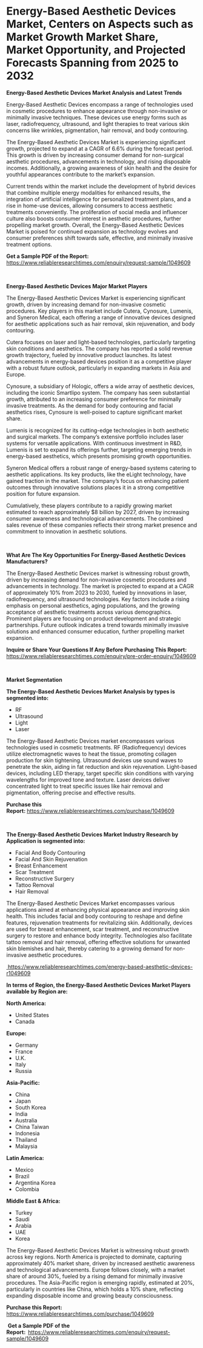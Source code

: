 <p><h1>Energy-Based Aesthetic Devices Market, Centers on Aspects such as Market Growth Market Share, Market Opportunity, and Projected Forecasts Spanning from 2025 to 2032</h1></p><p><strong>Energy-Based Aesthetic Devices Market Analysis and Latest Trends</strong></p>
<p><p>Energy-Based Aesthetic Devices encompass a range of technologies used in cosmetic procedures to enhance appearance through non-invasive or minimally invasive techniques. These devices use energy forms such as laser, radiofrequency, ultrasound, and light therapies to treat various skin concerns like wrinkles, pigmentation, hair removal, and body contouring. </p><p>The Energy-Based Aesthetic Devices Market is experiencing significant growth, projected to expand at a CAGR of 6.6% during the forecast period. This growth is driven by increasing consumer demand for non-surgical aesthetic procedures, advancements in technology, and rising disposable incomes. Additionally, a growing awareness of skin health and the desire for youthful appearances contribute to the market’s expansion.</p><p>Current trends within the market include the development of hybrid devices that combine multiple energy modalities for enhanced results, the integration of artificial intelligence for personalized treatment plans, and a rise in home-use devices, allowing consumers to access aesthetic treatments conveniently. The proliferation of social media and influencer culture also boosts consumer interest in aesthetic procedures, further propelling market growth. Overall, the Energy-Based Aesthetic Devices Market is poised for continued expansion as technology evolves and consumer preferences shift towards safe, effective, and minimally invasive treatment options.</p></p>
<p><strong>Get a Sample PDF of the Report:&nbsp;</strong> <a href="https://www.reliableresearchtimes.com/enquiry/request-sample/1049609?utm_campaign=3273&utm_medium=2&utm_source=Github&utm_content=ia&utm_term=19042025&utm_id=energy-based-aesthetic-devices">https://www.reliableresearchtimes.com/enquiry/request-sample/1049609</a></p>
<p>&nbsp;</p>
<p><strong>Energy-Based Aesthetic Devices Major Market Players</strong></p>
<p><p>The Energy-Based Aesthetic Devices Market is experiencing significant growth, driven by increasing demand for non-invasive cosmetic procedures. Key players in this market include Cutera, Cynosure, Lumenis, and Syneron Medical, each offering a range of innovative devices designed for aesthetic applications such as hair removal, skin rejuvenation, and body contouring.</p><p>Cutera focuses on laser and light-based technologies, particularly targeting skin conditions and aesthetics. The company has reported a solid revenue growth trajectory, fueled by innovative product launches. Its latest advancements in energy-based devices position it as a competitive player with a robust future outlook, particularly in expanding markets in Asia and Europe.</p><p>Cynosure, a subsidiary of Hologic, offers a wide array of aesthetic devices, including the iconic Smartlipo system. The company has seen substantial growth, attributed to an increasing consumer preference for minimally invasive treatments. As the demand for body contouring and facial aesthetics rises, Cynosure is well-poised to capture significant market share.</p><p>Lumenis is recognized for its cutting-edge technologies in both aesthetic and surgical markets. The company’s extensive portfolio includes laser systems for versatile applications. With continuous investment in R&D, Lumenis is set to expand its offerings further, targeting emerging trends in energy-based aesthetics, which presents promising growth opportunities.</p><p>Syneron Medical offers a robust range of energy-based systems catering to aesthetic applications. Its key products, like the eLight technology, have gained traction in the market. The company’s focus on enhancing patient outcomes through innovative solutions places it in a strong competitive position for future expansion.</p><p>Cumulatively, these players contribute to a rapidly growing market estimated to reach approximately $8 billion by 2027, driven by increasing consumer awareness and technological advancements. The combined sales revenue of these companies reflects their strong market presence and commitment to innovation in aesthetic solutions.</p></p>
<p>&nbsp;</p>
<p><strong>What Are The Key Opportunities For Energy-Based Aesthetic Devices Manufacturers?</strong></p>
<p><p>The Energy-Based Aesthetic Devices market is witnessing robust growth, driven by increasing demand for non-invasive cosmetic procedures and advancements in technology. The market is projected to expand at a CAGR of approximately 10% from 2023 to 2030, fueled by innovations in laser, radiofrequency, and ultrasound technologies. Key factors include a rising emphasis on personal aesthetics, aging populations, and the growing acceptance of aesthetic treatments across various demographics. Prominent players are focusing on product development and strategic partnerships. Future outlook indicates a trend towards minimally invasive solutions and enhanced consumer education, further propelling market expansion.</p></p>
<p><strong>Inquire or Share Your Questions If Any Before Purchasing This Report:</strong> <a href="https://www.reliableresearchtimes.com/enquiry/pre-order-enquiry/1049609?utm_campaign=3273&utm_medium=2&utm_source=Github&utm_content=ia&utm_term=19042025&utm_id=energy-based-aesthetic-devices">https://www.reliableresearchtimes.com/enquiry/pre-order-enquiry/1049609</a></p>
<p>&nbsp;</p>
<p><strong>Market Segmentation</strong></p>
<p><strong>The Energy-Based Aesthetic Devices Market Analysis by types is segmented into:</strong></p>
<p><ul><li>RF</li><li>Ultrasound</li><li>Light</li><li>Laser</li></ul></p>
<p><p>The Energy-Based Aesthetic Devices market encompasses various technologies used in cosmetic treatments. RF (Radiofrequency) devices utilize electromagnetic waves to heat the tissue, promoting collagen production for skin tightening. Ultrasound devices use sound waves to penetrate the skin, aiding in fat reduction and skin rejuvenation. Light-based devices, including LED therapy, target specific skin conditions with varying wavelengths for improved tone and texture. Laser devices deliver concentrated light to treat specific issues like hair removal and pigmentation, offering precise and effective results.</p></p>
<p><strong>Purchase this Report:&nbsp;</strong><a href="https://www.reliableresearchtimes.com/purchase/1049609?utm_campaign=3273&utm_medium=2&utm_source=Github&utm_content=ia&utm_term=19042025&utm_id=energy-based-aesthetic-devices">https://www.reliableresearchtimes.com/purchase/1049609</a></p>
<p>&nbsp;</p>
<p><strong>The Energy-Based Aesthetic Devices Market Industry Research by Application is segmented into:</strong></p>
<p><ul><li>Facial And Body Contouring</li><li>Facial And Skin Rejuvenation</li><li>Breast Enhancement</li><li>Scar Treatment</li><li>Reconstructive Surgery</li><li>Tattoo Removal</li><li>Hair Removal</li></ul></p>
<p><p>The Energy-Based Aesthetic Devices Market encompasses various applications aimed at enhancing physical appearance and improving skin health. This includes facial and body contouring to reshape and define features, rejuvenation treatments for revitalizing skin. Additionally, devices are used for breast enhancement, scar treatment, and reconstructive surgery to restore and enhance body integrity. Technologies also facilitate tattoo removal and hair removal, offering effective solutions for unwanted skin blemishes and hair, thereby catering to a growing demand for non-invasive aesthetic procedures.</p></p>
<p><a href="https://www.reliableresearchtimes.com/energy-based-aesthetic-devices-r1049609?utm_campaign=3273&utm_medium=2&utm_source=Github&utm_content=ia&utm_term=19042025&utm_id=energy-based-aesthetic-devices">&nbsp;https://www.reliableresearchtimes.com/energy-based-aesthetic-devices-r1049609</a></p>
<p><strong>In terms of Region, the Energy-Based Aesthetic Devices Market Players available by Region are:</strong></p>
<p>
    <p> <strong> North America: </strong>
        <ul>
            <li>United States</li>
            <li>Canada</li>
        </ul>
        </p> 
    <p> <strong> Europe: </strong>
        <ul>
            <li>Germany</li>
            <li>France</li>
            <li>U.K.</li>
            <li>Italy</li>
            <li>Russia</li>
        </ul>
        </p> 
    <p> <strong> Asia-Pacific: </strong>
        <ul>
            <li>China</li>
            <li>Japan</li>
            <li>South Korea</li>
            <li>India</li>
            <li>Australia</li>
            <li>China Taiwan</li>
            <li>Indonesia</li>
            <li>Thailand</li>
            <li>Malaysia</li>
        </ul>
        </p> 
    <p> <strong> Latin America: </strong>
        <ul>
            <li>Mexico</li>
            <li>Brazil</li>
            <li>Argentina Korea</li>
            <li>Colombia</li>
        </ul>
        </p> 
    <p> <strong> Middle East & Africa: </strong>
        <ul>
            <li>Turkey</li>
            <li>Saudi</li>
            <li>Arabia</li>
            <li>UAE</li>
            <li>Korea</li>
        </ul>
    </p>
    </p>
<p><p>The Energy-Based Aesthetic Devices Market is witnessing robust growth across key regions. North America is projected to dominate, capturing approximately 40% market share, driven by increased aesthetic awareness and technological advancements. Europe follows closely, with a market share of around 30%, fueled by a rising demand for minimally invasive procedures. The Asia-Pacific region is emerging rapidly, estimated at 20%, particularly in countries like China, which holds a 10% share, reflecting expanding disposable income and growing beauty consciousness.</p></p>
<p><strong>Purchase this Report: </strong><a href="https://www.reliableresearchtimes.com/purchase/1049609?utm_campaign=3273&utm_medium=2&utm_source=Github&utm_content=ia&utm_term=19042025&utm_id=energy-based-aesthetic-devices">https://www.reliableresearchtimes.com/purchase/1049609</a></p>
<p>&nbsp;<strong>Get a Sample PDF of the Report:&nbsp;&nbsp;</strong><a href="https://www.reliableresearchtimes.com/enquiry/request-sample/1049609?utm_campaign=3273&utm_medium=2&utm_source=Github&utm_content=ia&utm_term=19042025&utm_id=energy-based-aesthetic-devices">https://www.reliableresearchtimes.com/enquiry/request-sample/1049609</a></p>
<p><strong></strong></p>
<p><p></p><p></p><p></p></p>
